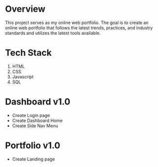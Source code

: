 # Overview
This project serves as my online web portfolio. The goal is to create an online web portfolio that follows the latest trends, practices, and industry standards and utilizes the latest tools available.

# Tech Stack
1. HTML
2. CSS
3. Javascript
4. SQL

# Dashboard v1.0
- Create Login page
- Create Dashboard Home
- Create Side Nav Menu


# Portfolio v1.0
- Create Landing page
